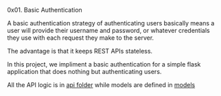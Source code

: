 0x01. Basic Authentication

A basic authentication strategy of authenticating users basically means a user
will provide their username and password, or whatever credentials they use with each request they make to the server.

The advantage is that it keeps REST APIs stateless.

In this project, we impliment a basic authentication for a simple flask application that does nothing but authenticating users.

All the API logic is in [api folder]('./api/v1') while models are defined in [models](./models)
